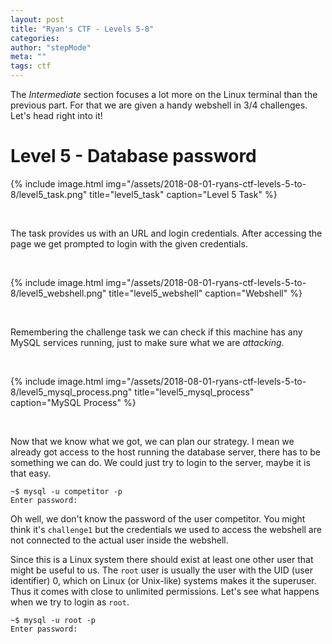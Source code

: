 ```yaml
---
layout: post
title: "Ryan's CTF - Levels 5-8"
categories:
author: "stepMode"
meta: ""
tags: ctf
---
```


The *Intermediate* section focuses a lot more on the Linux terminal than the previous part. For that we are given a handy webshell in 3/4 challenges. Let's head right into it!

# Level 5 - Database password

{% include image.html
            img="/assets/2018-08-01-ryans-ctf-levels-5-to-8/level5_task.png"
            title="level5_task"
            caption="Level 5 Task" %}

<br>

The task provides us with an URL and login credentials. After accessing the page we get prompted to login with the given credentials.

<br>

{% include image.html
            img="/assets/2018-08-01-ryans-ctf-levels-5-to-8/level5_webshell.png"
            title="level5_webshell"
            caption="Webshell" %}

<br>

Remembering the challenge task we can check if this machine has any MySQL services running, just to make sure what we are *attacking*.


<br>

{% include image.html
            img="/assets/2018-08-01-ryans-ctf-levels-5-to-8/level5_mysql_process.png"
            title="level5_mysql_process"
            caption="MySQL Process" %}

<br>

Now that we know what we got, we can plan our strategy. I mean we already got access to the host running the database server, there has to be something we can do. We could just try to login to the server, maybe it is that easy.

```shell
~$ mysql -u competitor -p
Enter password:  
```

Oh well, we don't know the password of the user competitor. You might think it's `challenge1` but the credentials we used to access the webshell are not connected to the actual user inside the webshell.

Since this is a Linux system there should exist at least one other user that might be useful to us. The `root` user is usually the user with the UID (user identifier) 0, which on Linux (or Unix-like) systems makes it the superuser. Thus it comes with close to unlimited permissions. Let's see what happens when we try to login as `root`.

```shell
~$ mysql -u root -p
Enter password:
```

